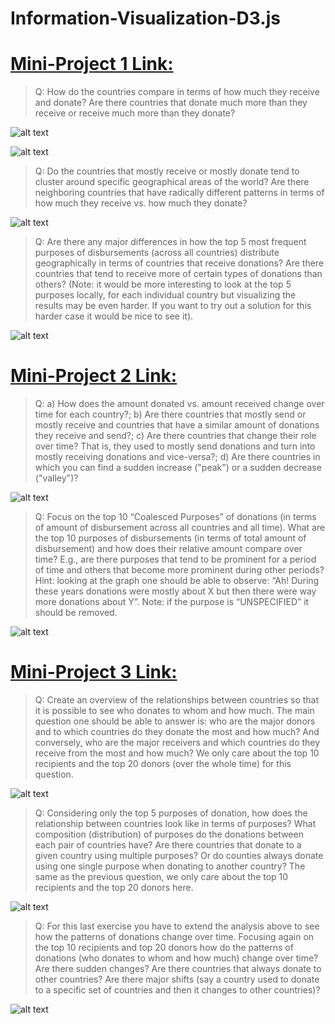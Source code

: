 # Information-Visualization-D3.js

# [Mini-Project 1 Link:](https://observablehq.com/d/cb401e660503d707)

> Q: How do the countries compare in terms of how much they receive and donate? Are there countries that donate much more than they receive or receive much more than they donate?

![alt text](https://github.com/gururaj3/Information-Visualization-D3.js/blob/main/images/mini_project_1_1.1.png "Mini Project 1")

![alt text](https://github.com/gururaj3/Information-Visualization-D3.js/blob/main/images/mini_project_1_1.2.png "Alternate way: Stacked Bar Chart")

> Q: Do the countries that mostly receive or mostly donate tend to cluster around specific geographical areas of the world? Are there neighboring countries that have radically different patterns in terms of how much they receive vs. how much they donate?

![alt text](https://github.com/gururaj3/Information-Visualization-D3.js/blob/main/images/mini_project_2.png "Mini Project 1")

> Q: Are there any major differences in how the top 5 most frequent purposes of disbursements (across all countries) distribute geographically in terms of  countries that receive donations? Are there countries that tend to receive more of certain types of donations than others? (Note: it would be more interesting to look at the top 5 purposes locally, for each individual country but visualizing the results may be even harder. If you want to try out a solution for this harder case it would be nice to see it).

![alt text](https://github.com/gururaj3/Information-Visualization-D3.js/blob/main/images/mini_project_3.png "Mini Project 1")

# [Mini-Project 2 Link:](https://observablehq.com/d/1b941e8184e8aba6)

> Q: a) How does the amount donated vs. amount received change over time for each country?; b) Are there countries that mostly send or mostly receive and countries that have a similar amount of donations they receive and send?; c) Are there countries that change their role over time? That is, they used to mostly send donations and turn into mostly receiving donations and vice-versa?; d) Are there countries in which you can find a sudden increase ("peak") or a sudden decrease ("valley")?

![alt text](https://github.com/gururaj3/Information-Visualization-D3.js/blob/main/images/mini_project_2_1.png "Mini Project 2")

> Q: Focus on the top 10 “Coalesced Purposes” of donations (in terms of amount of disbursement across all countries and all time). What are the top 10 purposes of disbursements (in terms of total amount of disbursement) and how does their relative amount compare over time? E.g., are there purposes that tend to be prominent for a period of time and others that become more prominent during other periods? Hint: looking at the graph one should be able to observe: “Ah! During these years donations were mostly about X but then there were way more donations about Y”. Note: if the purpose is “UNSPECIFIED” it should be removed.

![alt text](https://github.com/gururaj3/Information-Visualization-D3.js/blob/main/images/mini_project_2_2.png "Mini Project 2")

# [Mini-Project 3 Link:](https://observablehq.com/d/69129adaa954d307)

> Q: Create an overview of the relationships between countries so that it is possible to see who donates to whom and how much. The main question one should be able to answer is: who are the major donors and to which countries do they donate the most and how much? And conversely, who are the major receivers and which countries do they receive from the most and how much? We only care about the top 10 recipients and the top 20 donors (over the whole time) for this question.

![alt text](https://github.com/gururaj3/Information-Visualization-D3.js/blob/main/images/mini_project_3_1.png "Mini Project 3")

> Q: Considering only the top 5 purposes of donation, how does the relationship between countries look like in terms of purposes? What composition (distribution) of  purposes do the donations between each pair of countries have? Are there countries that donate to a given country using multiple purposes? Or do counties always donate using one single purpose when donating to another country? The same as the previous question, we only care about the top 10 recipients and the top 20 donors here.

![alt text](https://github.com/gururaj3/Information-Visualization-D3.js/blob/main/images/mini_project_3_2.png "Mini Project 3")

> Q: For this last exercise you have to extend the analysis above to see how the patterns of donations change over time. Focusing again on the top 10 recipients and top 20 donors how do the patterns of donations (who donates to whom and how much) change over time? Are there sudden changes? Are there countries that always donate to other countries? Are there major shifts (say a country used to donate to a specific set of countries and then it changes to other countries)?

![alt text](https://github.com/gururaj3/Information-Visualization-D3.js/blob/main/images/mini_project_3_3.png "Mini Project 3")
